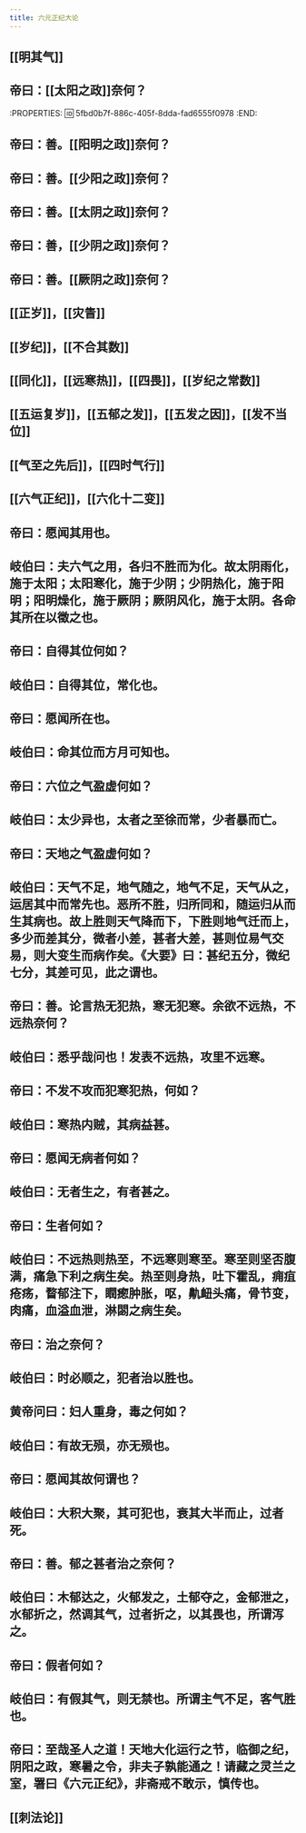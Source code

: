 ```yaml
---
title: 六元正纪大论
---
```


## [[明其气]]
## 帝曰：[[太阳之政]]奈何？
:PROPERTIES:
:id: 5fbd0b7f-886c-405f-8dda-fad6555f0978
:END:
## 帝曰：善。[[阳明之政]]奈何？
## 帝曰：善。[[少阳之政]]奈何？
## 帝曰：善。[[太阴之政]]奈何？
## 帝曰：善，[[少阴之政]]奈何？
## 帝曰：善。[[厥阴之政]]奈何？
## [[正岁]]，[[灾眚]]
## [[岁纪]]，[[不合其数]]
## [[同化]]，[[远寒热]]，[[四畏]]，[[岁纪之常数]]
## [[五运复岁]]，[[五郁之发]]，[[五发之因]]，[[发不当位]]
## [[气至之先后]]，[[四时气行]]
## [[六气正纪]]，[[六化十二变]]
## 帝曰：愿闻其用也。
## 岐伯曰：夫六气之用，各归不胜而为化。故太阴雨化，施于太阳；太阳寒化，施于少阴；少阴热化，施于阳明；阳明燥化，施于厥阴；厥阴风化，施于太阴。各命其所在以徵之也。
## 帝曰：自得其位何如？
## 岐伯曰：自得其位，常化也。
## 帝曰：愿闻所在也。
## 岐伯曰：命其位而方月可知也。
## 帝曰：六位之气盈虚何如？
## 岐伯曰：太少异也，太者之至徐而常，少者暴而亡。
## 帝曰：天地之气盈虚何如？
## 岐伯曰：天气不足，地气随之，地气不足，天气从之，运居其中而常先也。恶所不胜，归所同和，随运归从而生其病也。故上胜则天气降而下，下胜则地气迁而上，多少而差其分，微者小差，甚者大差，甚则位易气交易，则大变生而病作矣。《大要》曰：甚纪五分，微纪七分，其差可见，此之谓也。
## 帝曰：善。论言热无犯热，寒无犯寒。余欲不远热，不远热奈何？
## 岐伯曰：悉乎哉问也！发表不远热，攻里不远寒。
## 帝曰：不发不攻而犯寒犯热，何如？
## 岐伯曰：寒热内贼，其病益甚。
## 帝曰：愿闻无病者何如？
## 岐伯曰：无者生之，有者甚之。
## 帝曰：生者何如？
## 岐伯曰：不远热则热至，不远寒则寒至。寒至则坚否腹满，痛急下利之病生矣。热至则身热，吐下霍乱，痈疽疮疡，瞀郁注下，瞤瘛肿胀，呕，鼽衄头痛，骨节变，肉痛，血溢血泄，淋閟之病生矣。
## 帝曰：治之奈何？
## 岐伯曰：时必顺之，犯者治以胜也。
## 黄帝问曰：妇人重身，毒之何如？
## 岐伯曰：有故无殒，亦无殒也。
## 帝曰：愿闻其故何谓也？
## 岐伯曰：大积大聚，其可犯也，衰其大半而止，过者死。
## 帝曰：善。郁之甚者治之奈何？
## 岐伯曰：木郁达之，火郁发之，土郁夺之，金郁泄之，水郁折之，然调其气，过者折之，以其畏也，所谓泻之。
## 帝曰：假者何如？
## 岐伯曰：有假其气，则无禁也。所谓主气不足，客气胜也。
## 帝曰：至哉圣人之道！天地大化运行之节，临御之纪，阴阳之政，寒暑之令，非夫子孰能通之！请藏之灵兰之室，署曰《六元正纪》，非斋戒不敢示，慎传也。
## [[刺法论]]
